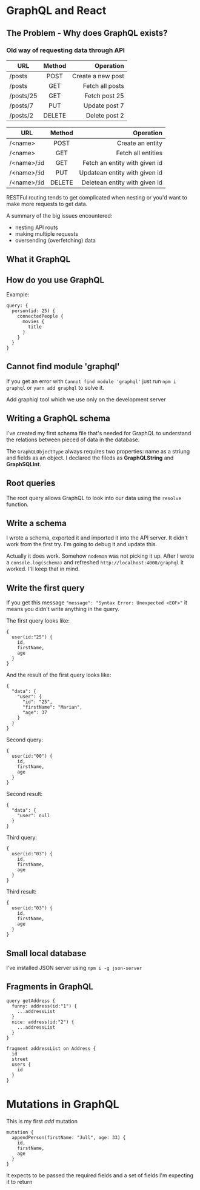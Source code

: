 # GraphQL and React

## The Problem - Why does GraphQL exists?

### Old way of requesting data through API

| URL       | Method |         Operation |
| --------- | :----: | ----------------: |
| /posts    |  POST  | Create a new post |
| /posts    |  GET   |   Fetch all posts |
| /posts/25 |  GET   |     Fetch post 25 |
| /posts/7  |  PUT   |     Update post 7 |
| /posts/2  | DELETE |     Delete post 2 |

| URL          | Method |                     Operation |
| ------------ | :----: | ----------------------------: |
| /\<name>     |  POST  |              Create an entity |
| /\<name>     |  GET   |            Fetch all entities |
| /\<name>/:id |  GET   | Fetch an entity with given id |
| /\<name>/:id |  PUT   | Updatean entity with given id |
| /\<name>/:id | DELETE | Deletean entity with given id |

RESTFul routing tends to get complicated when nesting or you'd want to make more requests to get data.

A summary of the big issues encountered:

- nesting API routs
- making multiple requests
- oversending (overfetching) data

## What it GraphQL

## How do you use GraphQL

Example:

```
query: {
  person(id: 25) {
    connectedPeople {
      movies {
        title
      }
    }
  }
}
```


## Cannot find module 'graphql'

If you get an error with `Cannot find module 'graphql'` just run `npm i graphql` or `yarn add graphql` to solve it.

Add graphiql tool which we use only on the development server


## Writing a GraphQL schema

I've created my first schema file that's needed for GraphQL to understand the relations between pieced of data in the database.

The `GraphQLObjectType` always requires two properties: name as a striung and fields as an object. I declared the fileds as **GraphQLString** and **GraphSQLInt**.

## Root queries

The root query allows GraphQL to look into our data using the `resolve` function.

## Write a schema

I wrote a schema, exported it and imported it into the API server.
It didn't work from the first try. I'm going to debug it and update this.

Actually it does work. Somehow `nodemon` was not picking it up. After I wrote a `console.log(schema)` and refreshed `http://localhost:4000/graphql` it worked. I'll keep that in mind.

## Write the first query

If you get this message `"message": "Syntax Error: Unexpected <EOF>"` it means you didn't write anything in the query.

The first query looks like:

```
{
  user(id:"25") {
    id,
    firstName,
    age
  }
}
```

And the result of the first query looks like:
```
{
  "data": {
    "user": {
      "id": "25",
      "firstName": "Marian",
      "age": 37
    }
  }
}
```

Second query:
```
{
  user(id:"00") {
    id,
    firstName,
    age
  }
}
```

Second result:
```
{
  "data": {
    "user": null
  }
}
```

Third query:
```
{
  user(id:"03") {
    id,
    firstName,
    age
  }
}
```

Third result:
```
{
  user(id:"03") {
    id,
    firstName,
    age
  }
}
```

## Small local database

I've installed JSON server using `npm i -g json-server`

## Fragments in GraphQL

```
query getAddress {
  funny: address(id:"1") {
    ...addressList
  }
  nice: address(id:"2") {
    ...addressList
  }
}

fragment addressList on Address {
  id
  street
  users {
    id
  }
}
```
# Mutations in GraphQL

This is my first *add* mutation
```
mutation {
  appendPerson(firstName: "Jull", age: 33) {
    id,
    firstName,
    age
  }
}
```

It expects to be passed the required fields and a set of fields I'm expecting it to return